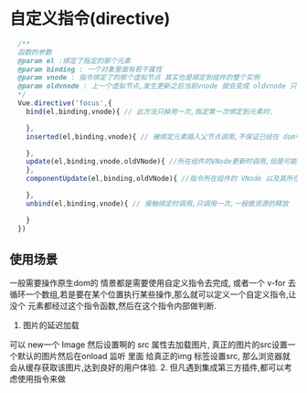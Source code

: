 # 自定义指令(directive)

```js
  /**
  函数的参数
  @param el :绑定了指定的那个元素
  @param binding : 一个对象里面有若干属性
  @param vnode : 指令绑定了的那个虚拟节点 其实也是绑定到组件的整个实例
  @param oldvnode : 上一个虚拟节点,发生更新之后当前vnode 就会变成 oldvnode 只有 update 和 conponentUpdated 函数具有这个参数。
  */
  Vue.directive('focus',{
    bind(el,binding,vnode){ // 此方法只掉用一次,指定第一次绑定到元素时.

    },
    inserted(el,binding,vnode){ // 被绑定元素插入父节点调用,不保证已经在 dom中

    },
    update(el,binding,vnode,oldVNode){ //所在组件的VNode更新时调用,但是可能发生在其子VNode 更新之前。指令的值可能发生改变,也可能没有,但是你可以通过比较更新前后的值来忽略不必要的模板更新 (详细的钩子函数参数见下)。
    },
    componentUpdate(el,binding,oldVNode){ //指令所在组件的 VNode 以及其所在的私有子 Vnode 更新后调用;

    },
    unbind(el,binding,vnode){ // 接触绑定时调用,只调用一次,一般做资源的释放

    }
  })
```

## 使用场景

  一般需要操作原生dom的 情景都是需要使用自定义指令去完成, 或者一个 v-for 去循环一个数组,若是要在某个位置执行某些操作,那么就可以定义一个自定义指令,让没个 元素都经过这个指令函数,然后在这个指令内部做判断.

1. 图片的延迟加载

  可以 new一个 Image 然后设置啊的 src 属性去加载图片, 真正的图片的src设置一个默认的图片然后在onload 监听 里面 给真正的img 标签设置src, 那么浏览器就会从缓存获取该图片,达到良好的用户体验.
2. 但凡遇到集成第三方插件,都可以考虑使用指令来做